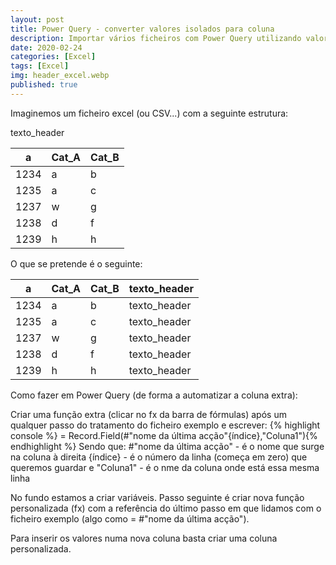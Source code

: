 ```yaml
---
layout: post
title: Power Query - converter valores isolados para coluna
description: Importar vários ficheiros com Power Query utilizando valores do cabeçalho como conteúdo de colunas
date: 2020-02-24
categories: [Excel]
tags: [Excel]
img: header_excel.webp
published: true
---
```


Imaginemos um ficheiro excel (ou CSV...) com a seguinte estrutura:


texto_header

|     a     | Cat_A | Cat_B |
|-----------|-------|-------|
| 1234      | a     | b     |
| 1235      | a     | c     |
| 1237      | w     | g     |
| 1238      | d     | f     |
| 1239      | h     | h     |

O que se pretende é o seguinte:

|     a     | Cat_A | Cat_B |texto_header|
|-----------|-------|-------|------------|
| 1234      | a     | b     |texto_header|
| 1235      | a     | c     |texto_header|
| 1237      | w     | g     |texto_header|
| 1238      | d     | f     |texto_header|
| 1239      | h     | h     |texto_header|

Como fazer em Power Query (de forma a automatizar a coluna extra):

Criar uma função extra (clicar no fx da barra de fórmulas) após um qualquer passo do tratamento do ficheiro exemplo e escrever:
{% highlight console %} = Record.Field(#"nome da última acção"{índice},"Coluna1"){% endhighlight %}
Sendo que:
#"nome da última acção" - é o nome que surge na coluna à direita
{índice} - é o número da linha (começa em zero) que queremos guardar e
"Coluna1" - é o nme da coluna onde está essa mesma linha

No fundo estamos a criar variáveis.
Passo seguinte é criar nova função personalizada (fx) com a referência do último passo em que lidamos com o ficheiro exemplo (algo como = #"nome da última acção").

Para inserir os valores numa nova coluna basta criar uma coluna personalizada.
